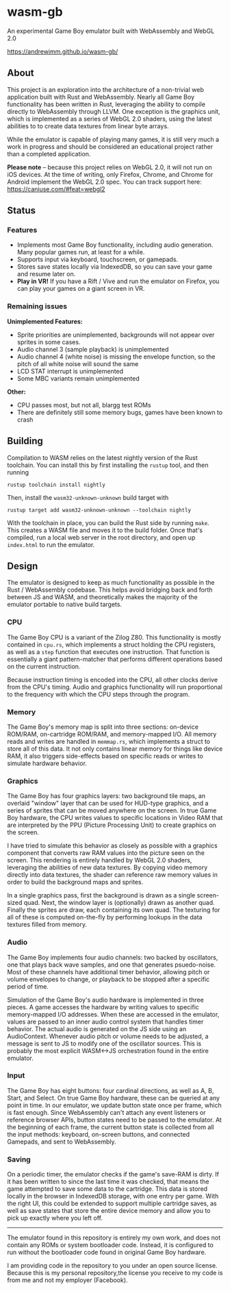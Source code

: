 # wasm-gb

An experimental Game Boy emulator built with WebAssembly and WebGL 2.0

https://andrewimm.github.io/wasm-gb/

## About

This project is an exploration into the architecture of a non-trivial web
application built with Rust and WebAssembly. Nearly all Game Boy functionality
has been written in Rust, leveraging the ability to compile directly to
WebAssembly through LLVM. One exception is the graphics unit, which is
implemented as a series of WebGL 2.0 shaders, using the latest abilities to
to create data textures from linear byte arrays.

While the emulator is capable of playing many games, it is still very much a
work in progress and should be considered an educational project rather than a
completed application.

**Please note** – because this project relies on WebGL 2.0, it will not run on iOS
devices. At the time of writing, only Firefox, Chrome, and Chrome for Android
implement the WebGL 2.0 spec. You can track support here: https://caniuse.com/#feat=webgl2

## Status

### Features

 - Implements most Game Boy functionality, including audio generation. Many
   popular games run, at least for a while.
 - Supports input via keyboard, touchscreen, or gamepads.
 - Stores save states locally via IndexedDB, so you can save your game and
   resume later on.
 - **Play in VR!** If you have a Rift / Vive and run the emulator on Firefox,
   you can play your games on a giant screen in VR.

### Remaining issues

**Unimplemented Features:**

 - Sprite priorities are unimplemented, backgrounds will not appear over sprites
   in some cases.
 - Audio channel 3 (sample playback) is unimplemented
 - Audio channel 4 (white noise) is missing the envelope function, so the pitch
   of all white noise will sound the same
 - LCD STAT interrupt is unimplemented
 - Some MBC variants remain unimplemented

**Other:**

 - CPU passes most, but not all, blargg test ROMs
 - There are definitely still some memory bugs, games have been known to crash

## Building

Compilation to WASM relies on the latest nightly version of the Rust toolchain.
You can install this by first installing the `rustup` tool, and then running

```
rustup toolchain install nightly
```

Then, install the `wasm32-unknown-unknown` build target with 

```
rustup target add wasm32-unknown-unknown --toolchain nightly
```

With the toolchain in place, you can build the Rust side by running `make`. This
creates a WASM file and moves it to the build folder. Once that's compiled, run
a local web server in the root directory, and open up `index.html` to run the
emulator.

## Design

The emulator is designed to keep as much functionality as possible in the Rust /
WebAssembly codebase. This helps avoid bridging back and forth between JS and
WASM, and theoretically makes the majority of the emulator portable to native
build targets.

### CPU

The Game Boy CPU is a variant of the Zilog Z80. This functionality is mostly
contained in `cpu.rs`, which implements a struct holding the CPU registers, as
well as a `step` function that executes one instruction. That function is
essentially a giant pattern-matcher that performs different operations based on
the current instruction.

Because instruction timing is encoded into the CPU, all other clocks derive from
the CPU's timing. Audio and graphics functionality will run proportional to the
frequency with which the CPU steps through the program.

### Memory

The Game Boy's memory map is split into three sections: on-device ROM/RAM,
on-cartridge ROM/RAM, and memory-mapped I/O. All memory reads and writes are
handled in `memmap.rs`, which implements a struct to store all of this data. It
not only contains linear memory for things like device RAM, it also triggers
side-effects based on specific reads or writes to simulate hardware behavior.

### Graphics

The Game Boy has four graphics layers: two background tile maps, an overlaid
"window" layer that can be used for HUD-type graphics, and a series of sprites
that can be moved anywhere on the screen. In true Game Boy hardware, the CPU
writes values to specific locations in Video RAM that are interpreted by the PPU
(Picture Processing Unit) to create graphics on the screen.

I have tried to simulate this behavior as closely as possible with a graphics
component that converts raw RAM values into the picture seen on the screen. This
rendering is entirely handled by WebGL 2.0 shaders, leveraging the abilities of
new data textures. By copying video memory directly into data textures, the
shader can reference raw memory values in order to build the background maps and
sprites.

In a single graphics pass, first the background is drawn as a single
screen-sized quad. Next, the window layer is (optionally) drawn as another
quad. Finally the sprites are draw, each containing its own quad. The texturing
for all of these is computed on-the-fly by performing lookups in the data
textures filled from memory.

### Audio

The Game Boy implements four audio channels: two backed by oscillators, one
that plays back wave samples, and one that generates psuedo-noise. Most of these
channels have additional timer behavior, allowing pitch or volume envelopes to
change, or playback to be stopped after a specific period of time.

Simulation of the Game Boy's audio hardware is implemented in three pieces. A
game accesses the hardware by writing values to specific memory-mapped I/O
addresses. When these are accessed in the emulator, values are passed to an
inner audio control system that handles timer behavior. The actual audio is
generated on the JS side using an AudioContext. Whenever audio pitch or volume
needs to be adjusted, a message is sent to JS to modify one of the oscillator
sources. This is probably the most explicit WASM<->JS orchestration found in the
entire emulator.

### Input

The Game Boy has eight buttons: four cardinal directions, as well as A, B,
Start, and Select. On true Game Boy hardware, these can be queried at any point
in time. In our emulator, we update button state once per frame, which is fast
enough. Since WebAssembly can't attach any event listeners or reference browser
APIs, button states need to be passed to the emulator. At the beginning of each
frame, the current button state is collected from all the input methods:
keyboard, on-screen buttons, and connected Gamepads, and sent to WebAssembly.

### Saving

On a periodic timer, the emulator checks if the game's save-RAM is dirty. If it
has been written to since the last time it was checked, that means the game
attempted to save some data to the cartridge. This data is stored locally in the
browser in IndexedDB storage, with one entry per game. With the right UI, this
could be extended to support multiple cartridge saves, as well as save states
that store the entire device memory and allow you to pick up exactly where you
left off.

---

The emulator found in this repository is entirely my own work, and does not
contain any ROMs or system bootloader code. Instead, it is configured to run
without the bootloader code found in original Game Boy hardware.

I am providing code in the repository to you under an open source license.
Because this is my personal repository,the license you receive to my code is
from me and not my employer (Facebook).
